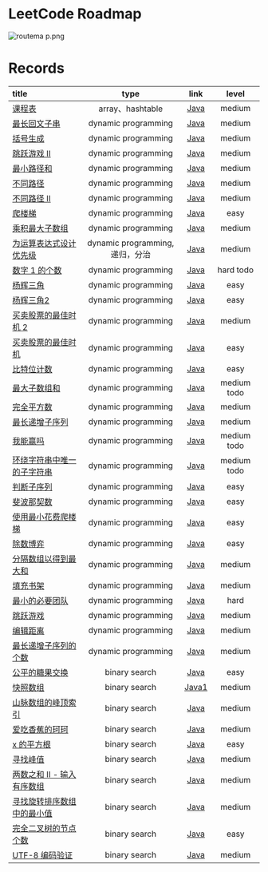 # LeetCode Roadmap

![routema
p.png](routemap.png)

# Records

| title                                                                                                                                                                    |           type            |                                                      link                                                      |     level     |
|:-------------------------------------------------------------------------------------------------------------------------------------------------------------------------|:-------------------------:|:--------------------------------------------------------------------------------------------------------------:|:-------------:|
| [课程表](https://leetcode.cn/problems/course-schedule/description/?envType=problem-list-v2&envId=2cktkvj)                                                                   |      array、hashtable      |              [Java](https://github.com/xiamo0/leetcodejava/blob/main/src/CourseSchedule_207.java)              |    medium     |
| [最长回文子串](https://leetcode.cn/problems/longest-palindromic-substring/description/?envType=problem-list-v2&envId=dynamic-programming)                                      |    dynamic programming    |        [Java](https://github.com/xiamo0/leetcodejava/blob/main/src/dp/LongestPalindromicSubstring.java)        |    medium     |
| [括号生成](https://leetcode.cn/problems/generate-parentheses/description/?envType=problem-list-v2&envId=dynamic-programming)                                                 |    dynamic programming    |            [Java](https://github.com/xiamo0/leetcodejava/blob/main/src/dp/GenerateParentheses.java)            |    medium     |
| [跳跃游戏 II](https://leetcode.cn/problems/jump-game-ii/description/?envType=problem-list-v2&envId=dynamic-programming)                                                      |    dynamic programming    |                [Java](https://github.com/xiamo0/leetcodejava/blob/main/src/dp/JumpGameii.java)                 |    medium     |
| [最小路径和](https://leetcode.cn/problems/minimum-path-sum/description/?envType=problem-list-v2&envId=dynamic-programming)                                                    |    dynamic programming    |              [Java](https://github.com/xiamo0/leetcodejava/blob/main/src/dp/MinimumPathSum.java)               |    medium     |
| [不同路径](https://leetcode.cn/problems/unique-paths/description/?envType=problem-list-v2&envId=dynamic-programming)                                                         |    dynamic programming    |                [Java](https://github.com/xiamo0/leetcodejava/blob/main/src/dp/UniquePaths.java)                |    medium     |
| [不同路径 II](https://leetcode.cn/problems/unique-paths/description/?envType=problem-list-v2&envId=dynamic-programming)                                                      |    dynamic programming    |               [Java](https://github.com/xiamo0/leetcodejava/blob/main/src/dp/UniquePathsIi.java)               |    medium     |
| [爬楼梯](https://leetcode.cn/problems/climbing-stairs/description/?envType=problem-list-v2&envId=dynamic-programming)                                                       |    dynamic programming    |              [Java](https://github.com/xiamo0/leetcodejava/blob/main/src/dp/ClimbingStairs.java)               |     easy      |
| [乘积最大子数组](https://leetcode.cn/problems/maximum-product-subarray/description/)                                                                                            |    dynamic programming    |          [Java](https://github.com/xiamo0/leetcodejava/blob/main/src/dp/MaximumProductSubarray.java)           |    medium     |
| [为运算表达式设计优先级](https://leetcode.cn/problems/different-ways-to-add-parentheses/description/?envType=problem-list-v2&envId=dynamic-programming)                             | dynamic programming,递归，分治 |       [Java](https://github.com/xiamo0/leetcodejava/blob/main/src/dp/DifferentWaysToAddParentheses.java)       |    medium     |
| [数字 1 的个数](https://leetcode.cn/problems/number-of-digit-one/description/?envType=problem-list-v2&envId=dynamic-programming)                                              |    dynamic programming    |             [Java](https://github.com/xiamo0/leetcodejava/blob/main/src/dp/NumberOfDigitOne.java)              |   hard todo   |
| [杨辉三角](https://leetcode.cn/problems/pascals-triangle/description/?envType=problem-list-v2&envId=dynamic-programming)                                                     |    dynamic programming    |              [Java](https://github.com/xiamo0/leetcodejava/blob/main/src/dp/PascalsTriangle.java)              |     easy      |
| [杨辉三角2](https://leetcode.cn/problems/pascals-triangle-ii/description/?envType=problem-list-v2&envId=dynamic-programming)                                                 |    dynamic programming    |             [Java](https://github.com/xiamo0/leetcodejava/blob/main/src/dp/PascalsTriangle2.java)              |     easy      |
| [买卖股票的最佳时机 2](https://leetcode.cn/problems/best-time-to-buy-and-sell-stock-ii/description/?envType=problem-list-v2&envId=dynamic-programming)                            |    dynamic programming    |        [Java](https://github.com/xiamo0/leetcodejava/blob/main/src/dM/BestTimeToBuyAndSellStock2.java)         |    medium     |
| [买卖股票的最佳时机](https://leetcode.cn/problems/best-time-to-buy-and-sell-stock/description/?envType=problem-list-v2&envId=dynamic-programming)                                 |    dynamic programming    |         [Java](https://github.com/xiamo0/leetcodejava/blob/main/src/dp/BestTimeToBuyAndSellStock.java)         |     easy      |
| [比特位计数](https://leetcode.cn/problems/counting-bits/description/?envType=problem-list-v2&envId=dynamic-programming)                                                       |    dynamic programming    |               [Java](https://github.com/xiamo0/leetcodejava/blob/main/src/dp/CountingBits.java)                |     easy      |
| [最大子数组和](https://leetcode.cn/problems/maximum-subarray/description/?envType=problem-list-v2&envId=dynamic-programming)                                                   |    dynamic programming    |              [Java](https://github.com/xiamo0/leetcodejava/blob/main/src/dp/MaximumSubarray.java)              | medium   todo |
| [完全平方数](https://leetcode.cn/problems/perfect-squares/description/?envType=problem-list-v2&envId=dynamic-programming)                                                     |    dynamic programming    |              [Java](https://github.com/xiamo0/leetcodejava/blob/main/src/dp/PerfectSquares.java)               |    medium     |
| [最长递增子序列](https://leetcode.cn/problems/longest-increasing-subsequence/description/?envType=problem-list-v2&envId=dynamic-programming)                                    |    dynamic programming    |       [Java](https://github.com/xiamo0/leetcodejava/blob/main/src/dp/LongestIncreasingSubsequence.java)        |    medium     |
| [我能赢吗](https://leetcode.cn/problems/can-i-win/description/?envType=problem-list-v2&envId=dynamic-programming)                                                            |    dynamic programming    |                  [Java](https://github.com/xiamo0/leetcodejava/blob/main/src/dp/CanIWin.java)                  | medium   todo |
| [环绕字符串中唯一的子字符串](https://leetcode.cn/problems/unique-substrings-in-wraparound-string/description/?envType=problem-list-v2&envId=dynamic-programming)                      |    dynamic programming    |    [Java](https://github.com/xiamo0/leetcodejava/blob/main/src/dp/UniqueSubstringsInWraparoundString.java)     | medium   todo |
| [判断子序列](https://leetcode.cn/problems/IsSubsequence/description/?envType=problem-list-v2&envId=dynamic-programming)                                                       |    dynamic programming    |               [Java](https://github.com/xiamo0/leetcodejava/blob/main/src/dp/IsSubsequence.java)               |     easy      |
| [斐波那契数](https://leetcode.cn/problems/fibonacci-number/description/?envType=problem-list-v2&envId=dynamic-programming)                                                    |    dynamic programming    |              [Java](https://github.com/xiamo0/leetcodejava/blob/main/src/dp/FibonacciNumber.java)              |     easy      |
| [使用最小花费爬楼梯](https://leetcode.cn/problems/MinCostClimbingStairs/description/?envType=problem-list-v2&envId=dynamic-programming)                                           |    dynamic programming    |           [Java](https://github.com/xiamo0/leetcodejava/blob/main/src/dp/MinCostClimbingStairs.java)           |     easy      |
| [除数博弈](https://leetcode.cn/problems/DivisorGame/description/?envType=problem-list-v2&envId=dynamic-programming)                                                          |    dynamic programming    |                [Java](https://github.com/xiamo0/leetcodejava/blob/main/src/dp/DivisorGame.java)                |     easy      |
| [分隔数组以得到最大和](https://leetcode.cn/problems/partition-array-for-maximum-sum/description/?envType=problem-list-v2&envId=dynamic-programming)                                |    dynamic programming    |        [Java](https://github.com/xiamo0/leetcodejava/blob/main/src/dp/PartitionArrayForMaximumSum.java)        |    medium     |
| [填充书架](https://leetcode.cn/problems/filling-bookcase-shelves/description/?envType=problem-list-v2&envId=dynamic-programming)                                             |    dynamic programming    |          [Java](https://github.com/xiamo0/leetcodejava/blob/main/src/dp/FillingBookcaseShelves.java)           |    medium     |
| [最小的必要团队](https://leetcode.cn/problems/smallest-sufficient-team/description/?envType=problem-list-v2&envId=dynamic-programming)                                          |    dynamic programming    |          [Java](https://github.com/xiamo0/leetcodejava/blob/main/src/dp/SmallestSufficientTeam.java)           |     hard      |
| [跳跃游戏](https://leetcode.cn/problems/jump-game/description/?envType=problem-list-v2&envId=dynamic-programming)                                                            |    dynamic programming    |                 [Java](https://github.com/xiamo0/leetcodejava/blob/main/src/dp/JumpGame.java)                  |    medium     |
| [编辑距离](https://leetcode.cn/problems/edit-distance/description/?envType=problem-list-v2&envId=dynamic-programming)                                                        |    dynamic programming    |               [Java](https://github.com/xiamo0/leetcodejava/blob/main/src/dp/EditDistance.java)                |    medium     |
| [最长递增子序列的个数](https://leetcode.cn/problems/number-of-longest-increasing-subsequence/description/?envType=problem-list-v2&envId=dynamic-programming)                       |    dynamic programming    |   [Java](https://github.com/xiamo0/leetcodejava/blob/main/src/dp/NumberOfLongestIncreasingSubsequence.java)    |    medium     |
| [公平的糖果交换](https://leetcode.cn/problems/fair-candy-swap/description/?envType=problem-list-v2&envId=binary-search)                                                         |       binary search       |          [Java](https://github.com/xiamo0/leetcodejava/blob/main/src/binarysearch/FairCandySwap.java)          |     easy      |
| [快照数组](https://leetcode.cn/problems/snapshot-array/description/?envType=problem-list-v2&envId=binary-search)                                                             |       binary search       |         [Java1](https://github.com/xiamo0/leetcodejava/blob/main/src/binarysearch/SnapshotArray.java)          |    medium     |
| [山脉数组的峰顶索引](https://leetcode.cn/problems/peak-index-in-a-mountain-array/description/?envType=problem-list-v2&envId=binary-search)                                        |       binary search       |    [Java](https://github.com/xiamo0/leetcodejava/blob/main/src/binarysearch/PeakIndexInAMountainArray.java)    |    medium     |
| [爱吃香蕉的珂珂](https://leetcode.cn/problems/koko-eating-bananas/description/?envType=problem-list-v2&envId=binary-search)                                                     |       binary search       |        [Java](https://github.com/xiamo0/leetcodejava/blob/main/src/binarysearch/KokoEatingBananas.java)        |    medium     |
| [x 的平方根](https://leetcode.cn/problems/sqrtx/description/?envType=problem-list-v2&envId=binary-search)                                                                    |       binary search       |              [Java](https://github.com/xiamo0/leetcodejava/blob/main/src/binarysearch/Sqrtx.java)              |     easy      |
| [寻找峰值](https://leetcode.cn/problems/find-peak-element/description/?envType=problem-list-v2&envId=binary-search)                                                                          |       binary search       |         [Java](https://github.com/xiamo0/leetcodejava/blob/main/src/binarysearch/FindPeakElement.java)         |    medium     |
| [两数之和 II - 输入有序数组](https://leetcode.cn/problems/two-sum-ii-input-array-is-sorted/description/?envType=problem-list-v2&envId=binary-search)                                                                          |       binary search       |   [Java](https://github.com/xiamo0/leetcodejava/blob/main/src/binarysearch/TwoSumIiInputArrayIsSorted.java)    |    medium     |
| [寻找旋转排序数组中的最小值](https://leetcode.cn/problems/find-minimum-in-rotated-sorted-array/description/?envType=problem-list-v2&envId=binary-search)                                                                          |       binary search       | [Java](https://github.com/xiamo0/leetcodejava/blob/main/src/binarysearch/FindMinimumInRotatedSortedArray.java) |    medium     |
| [完全二叉树的节点个数](https://leetcode.cn/problems/count-complete-tree-nodes/description/?envType=problem-list-v2&envId=binary-search)                                                                          |       binary search       |     [Java](https://github.com/xiamo0/leetcodejava/blob/main/src/binarysearch/CountCompleteTreeNodes.java)      |     easy      |
| [UTF-8 编码验证](https://leetcode.cn/problems/utf-8-validation/description/?envType=problem-list-v2&envId=bit-manipulation)                                                                          |       binary search       |         [Java](https://github.com/xiamo0/leetcodejava/blob/main/src/binarysearch/Utf8Validation.java)          |     medium      |


